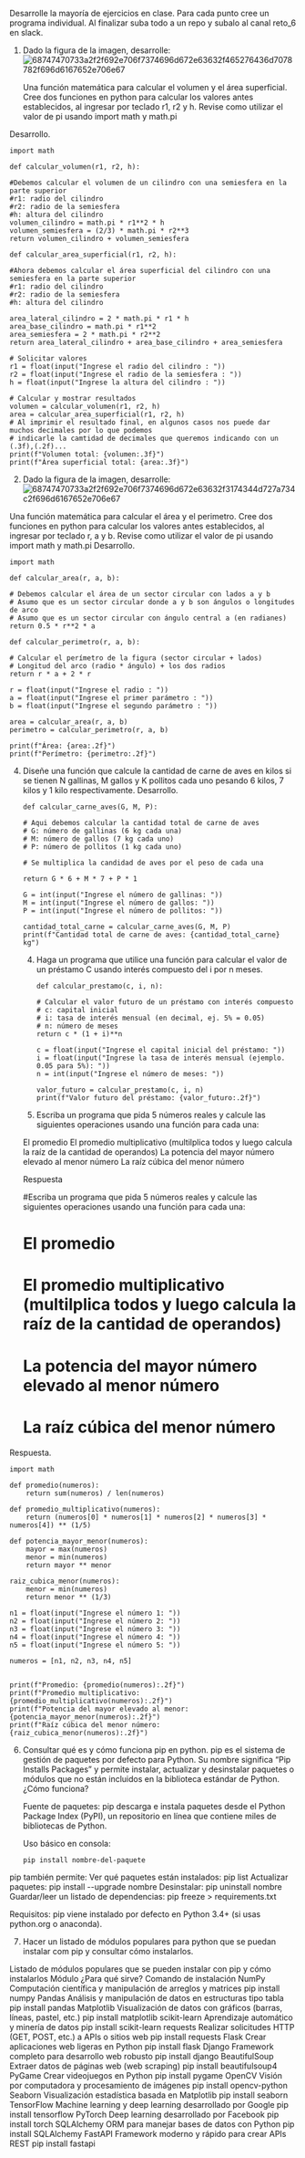 Desarrolle la mayoría de ejercicios en clase. Para cada punto cree un programa individual. Al finalizar suba todo a un repo y subalo al canal reto_6 en slack.
 1. Dado la figura de la imagen, desarrolle:
![68747470733a2f2f692e706f7374696d672e63632f465276436d7078782f696d6167652e706e67](https://github.com/user-attachments/assets/80cfb272-4bef-4ae2-aeb9-2b16c563541f)

    Una función matemática para calcular el volumen y el área superficial.
    Cree dos funciones en python para calcular los valores antes establecidos, al ingresar por teclado r1, r2 y h.
    Revise como utilizar el valor de pi usando import math y math.pi

Desarrollo.


    import math

    def calcular_volumen(r1, r2, h):
    
    #Debemos calcular el volumen de un cilindro con una semiesfera en la parte superior
    #r1: radio del cilindro
    #r2: radio de la semiesfera
    #h: altura del cilindro
    volumen_cilindro = math.pi * r1**2 * h
    volumen_semiesfera = (2/3) * math.pi * r2**3
    return volumen_cilindro + volumen_semiesfera

    def calcular_area_superficial(r1, r2, h):
    
    #Ahora debemos calcular el área superficial del cilindro con una semiesfera en la parte superior
    #r1: radio del cilindro
    #r2: radio de la semiesfera
    #h: altura del cilindro

    area_lateral_cilindro = 2 * math.pi * r1 * h
    area_base_cilindro = math.pi * r1**2
    area_semiesfera = 2 * math.pi * r2**2
    return area_lateral_cilindro + area_base_cilindro + area_semiesfera

    # Solicitar valores
    r1 = float(input("Ingrese el radio del cilindro : "))
    r2 = float(input("Ingrese el radio de la semiesfera : "))
    h = float(input("Ingrese la altura del cilindro : "))

    # Calcular y mostrar resultados
    volumen = calcular_volumen(r1, r2, h)
    area = calcular_area_superficial(r1, r2, h)
    # Al imprimir el resultado final, en algunos casos nos puede dar muchos decimales por lo que podemos 
    # indicarle la camtidad de decimales que queremos indicando con un (.3f),(.2f)...
    print(f"Volumen total: {volumen:.3f}")
    print(f"Área superficial total: {area:.3f}")

  
   2. Dado la figura de la imagen, desarrolle:
      ![68747470733a2f2f692e706f7374696d672e63632f3174344d727a734c2f696d6167652e706e67](https://github.com/user-attachments/assets/ed049e48-17cb-4e87-a7f4-8477fc97583a)
      
   Una función matemática para calcular el área y el perimetro.
   Cree dos funciones en python para calcular los valores antes establecidos, al ingresar por teclado r, a y b.
   Revise como utilizar el valor de pi usando import math y math.pi
Desarrollo.

    import math

    def calcular_area(r, a, b):
    
    # Debemos calcular el área de un sector circular con lados a y b
    # Asumo que es un sector circular donde a y b son ángulos o longitudes de arco
    # Asumo que es un sector circular con ángulo central a (en radianes) 
    return 0.5 * r**2 * a

    def calcular_perimetro(r, a, b):
    
    # Calcular el perímetro de la figura (sector circular + lados)
    # Longitud del arco (radio * ángulo) + los dos radios
    return r * a + 2 * r

    r = float(input("Ingrese el radio : "))
    a = float(input("Ingrese el primer parámetro : "))
    b = float(input("Ingrese el segundo parámetro : "))

    area = calcular_area(r, a, b)
    perimetro = calcular_perimetro(r, a, b)

    print(f"Área: {area:.2f}")
    print(f"Perímetro: {perimetro:.2f}")

4. Diseñe una función que calcule la cantidad de carne de aves en kilos si se tienen N gallinas, M gallos y K pollitos cada uno pesando 6 kilos, 7 kilos y 1 kilo respectivamente.
Desarrollo.

       def calcular_carne_aves(G, M, P):

       # Aqui debemos calcular la cantidad total de carne de aves
       # G: número de gallinas (6 kg cada una)
       # M: número de gallos (7 kg cada uno)
       # P: número de pollitos (1 kg cada uno)

       # Se multiplica la candidad de aves por el peso de cada una
    
       return G * 6 + M * 7 + P * 1
 
       G = int(input("Ingrese el número de gallinas: "))
       M = int(input("Ingrese el número de gallos: "))
       P = int(input("Ingrese el número de pollitos: "))
  
       cantidad_total_carne = calcular_carne_aves(G, M, P)
       print(f"Cantidad total de carne de aves: {cantidad_total_carne} kg")
   

   4. Haga un programa que utilice una función para calcular el valor de un préstamo C usando interés compuesto del i por n meses.
   
          def calcular_prestamo(c, i, n):
    
          # Calcular el valor futuro de un préstamo con interés compuesto
          # c: capital inicial
          # i: tasa de interés mensual (en decimal, ej. 5% = 0.05)
          # n: número de meses
          return c * (1 + i)**n

          c = float(input("Ingrese el capital inicial del préstamo: "))
          i = float(input("Ingrese la tasa de interés mensual (ejemplo. 0.05 para 5%): "))
          n = int(input("Ingrese el número de meses: "))

          valor_futuro = calcular_prestamo(c, i, n)
          print(f"Valor futuro del préstamo: {valor_futuro:.2f}")

   5. Escriba un programa que pida 5 números reales y calcule las siguientes operaciones usando una función para cada una:

   El promedio
   El promedio multiplicativo (multilplica todos y luego calcula la raíz de la cantidad de operandos)
   La potencia del mayor número elevado al menor número
   La raíz cúbica del menor número

   Respuesta
   
    
   #Escriba un programa que pida 5 números reales y calcule las siguientes operaciones usando una función para cada una:

   # El promedio
   # El promedio multiplicativo (multilplica todos y luego calcula la raíz de la cantidad de operandos)
   # La potencia del mayor número elevado al menor número
   # La raíz cúbica del menor número
Respuesta.

    import math

    def promedio(numeros):
        return sum(numeros) / len(numeros)

    def promedio_multiplicativo(numeros):
        return (numeros[0] * numeros[1] * numeros[2] * numeros[3] * numeros[4]) ** (1/5)

    def potencia_mayor_menor(numeros):
        mayor = max(numeros)
        menor = min(numeros)
        return mayor ** menor

    raiz_cubica_menor(numeros):
        menor = min(numeros)
        return menor ** (1/3)

    n1 = float(input("Ingrese el número 1: "))
    n2 = float(input("Ingrese el número 2: "))
    n3 = float(input("Ingrese el número 3: "))
    n4 = float(input("Ingrese el número 4: "))
    n5 = float(input("Ingrese el número 5: "))

    numeros = [n1, n2, n3, n4, n5]

 
    print(f"Promedio: {promedio(numeros):.2f}")
    print(f"Promedio multiplicativo: {promedio_multiplicativo(numeros):.2f}")
    print(f"Potencia del mayor elevado al menor: {potencia_mayor_menor(numeros):.2f}")
    print(f"Raíz cúbica del menor número: {raiz_cubica_menor(numeros):.2f}")

6. Consultar qué es y cómo funciona pip en python.
pip es el sistema de gestión de paquetes por defecto para Python. Su nombre significa “Pip Installs Packages” y permite instalar, actualizar y desinstalar paquetes o módulos que no están incluidos en la biblioteca estándar de Python.
¿Cómo funciona?

    Fuente de paquetes: pip descarga e instala paquetes desde el Python Package Index (PyPI), un repositorio en línea que contiene miles de bibliotecas de Python.

    Uso básico en consola:
   
       pip install nombre-del-paquete

pip también permite:
Ver qué paquetes están instalados: pip list
Actualizar paquetes: pip install --upgrade nombre
Desinstalar: pip uninstall nombre
Guardar/leer un listado de dependencias: pip freeze > requirements.txt

Requisitos: pip viene instalado por defecto en Python 3.4+ (si usas python.org o anaconda).


7. Hacer un listado de módulos populares para python que se puedan instalar com pip y consultar cómo instalarlos.

Listado de módulos populares que se pueden instalar con pip y cómo instalarlos
Módulo	¿Para qué sirve?	Comando de instalación
NumPy	Computación científica y manipulación de arreglos y matrices	pip install numpy
Pandas	Análisis y manipulación de datos en estructuras tipo tabla	pip install pandas
Matplotlib	Visualización de datos con gráficos (barras, líneas, pastel, etc.)	pip install matplotlib
scikit-learn	Aprendizaje automático y minería de datos	pip install scikit-learn
requests	Realizar solicitudes HTTP (GET, POST, etc.) a APIs o sitios web	pip install requests
Flask	Crear aplicaciones web ligeras en Python	pip install flask
Django	Framework completo para desarrollo web robusto	pip install django
BeautifulSoup	Extraer datos de páginas web (web scraping)	pip install beautifulsoup4
PyGame	Crear videojuegos en Python	pip install pygame
OpenCV	Visión por computadora y procesamiento de imágenes	pip install opencv-python
Seaborn	Visualización estadística basada en Matplotlib	pip install seaborn
TensorFlow	Machine learning y deep learning desarrollado por Google	pip install tensorflow
PyTorch	Deep learning desarrollado por Facebook	pip install torch
SQLAlchemy	ORM para manejar bases de datos con Python	pip install SQLAlchemy
FastAPI	Framework moderno y rápido para crear APIs REST	pip install fastapi

   


